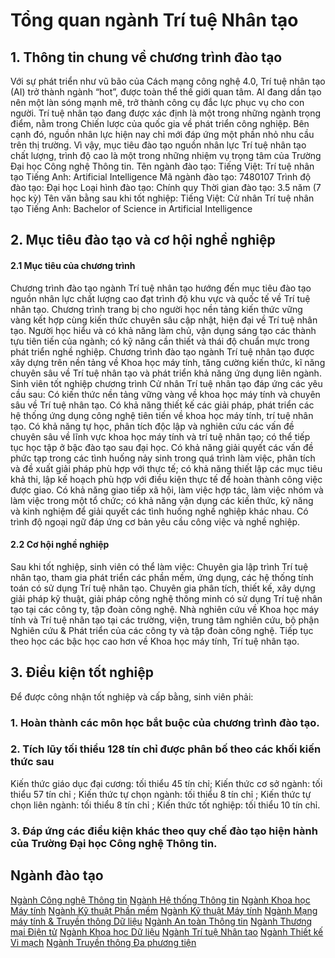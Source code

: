 # Tổng quan ngành Trí tuệ Nhân tạo

## 1. Thông tin chung về chương trình đào tạo
Với sự phát triển như vũ bão của Cách mạng công nghệ 4.0, Trí tuệ nhân tạo (AI) trở thành ngành “hot”, được toàn thể thế giới quan tâm. AI đang dần tạo nên một làn sóng mạnh mẽ, trở thành công cụ đắc lực phục vụ cho con người. Trí tuệ nhân tạo đang được xác định là một trong những ngành trọng điểm, nằm trong Chiến lược của quốc gia về phát triển công nghiệp. Bên cạnh đó, nguồn nhân lực hiện nay chỉ mới đáp ứng một phần nhỏ nhu cầu trên thị trường. Vì vậy, mục tiêu đào tạo nguồn nhân lực Trí tuệ nhân tạo chất lượng, trình độ cao là một trong những nhiệm vụ trọng tâm của Trường Đại học Công nghệ Thông tin.
 Tên ngành đào tạo:
 Tiếng Việt: Trí tuệ nhân tạo
 Tiếng Anh: Artificial Intelligence
 Mã ngành đào tạo: 7480107
 Trình độ đào tạo: Đại học
 Loại hình đào tạo: Chính quy
 Thời gian đào tạo: 3.5 năm (7 học kỳ)
 Tên văn bằng sau khi tốt nghiệp:
 Tiếng Việt: Cử nhân Trí tuệ nhân tạo
 Tiếng Anh: Bachelor of Science in Artificial Intelligence
## 2. Mục tiêu đào tạo và cơ hội nghề nghiệp
#### 2.1 Mục tiêu của chương trình
 Chương trình đào tạo ngành Trí tuệ nhân tạo hướng đến mục tiêu đào tạo nguồn nhân lực chất lượng cao đạt trình độ khu vực và quốc tế về Trí tuệ nhân tạo.
 Chương trình trang bị cho người học nền tảng kiến thức vững vàng kết hợp cùng kiến thức chuyên sâu cập nhật, hiện đại về Trí tuệ nhân tạo. Người học hiểu và có khả năng làm chủ, vận dụng sáng tạo các thành tựu tiên tiến của ngành; có kỹ năng cần thiết và thái độ chuẩn mực trong phát triển nghề nghiệp.
 Chương trình đào tạo ngành Trí tuệ nhân tạo được xây dựng trên nền tảng về Khoa học máy tính, tăng cường kiến thức, kĩ năng chuyên sâu về Trí tuệ nhân tạo và phát triển khả năng ứng dụng liên ngành.
 Sinh viên tốt nghiệp chương trình Cử nhân Trí tuệ nhân tạo đáp ứng các yêu cầu sau:
 Có kiến thức nền tảng vững vàng về khoa học máy tính và chuyên sâu về Trí tuệ nhân tạo.
 Có khả năng thiết kế các giải pháp, phát triển các hệ thống ứng dụng công nghệ tiên tiến về khoa học máy tính, trí tuệ nhân tạo.
 Có khả năng tự học, phân tích độc lập và nghiên cứu các vấn đề chuyên sâu về lĩnh vực khoa học máy tính và trí tuệ nhân tạo; có thể tiếp tục học tập ở bậc đào tạo sau đại học.
 Có khả năng giải quyết các vấn đề phức tạp trong các tình huống nảy sinh trong quá trình làm việc, phân tích và đề xuất giải pháp phù hợp với thực tế; có khả năng thiết lập các mục tiêu khả thi, lập kế hoạch phù hợp với điều kiện thực tế để hoàn thành công việc được giao.
 Có khả năng giao tiếp xã hội, làm việc hợp tác, làm việc nhóm và làm việc trong một tổ chức; có khả năng vận dụng các kiến thức, kỹ năng và kinh nghiệm để giải quyết các tình huống nghề nghiệp khác nhau.
 Có trình độ ngoại ngữ đáp ứng cơ bản yêu cầu công việc và nghề nghiệp.
#### 2.2 Cơ hội nghề nghiệp
Sau khi tốt nghiệp, sinh viên có thể làm việc:
 Chuyên gia lập trình Trí tuệ nhân tạo, tham gia phát triển các phần mềm, ứng dụng, các hệ thống tính toán có sử dụng Trí tuệ nhân tạo.
 Chuyên gia phân tích, thiết kế, xây dựng giải pháp kỹ thuật, giải pháp công nghệ thông minh có sử dụng Trí tuệ nhân tạo tại các công ty, tập đoàn công nghệ.
 Nhà nghiên cứu về Khoa học máy tính và Trí tuệ nhân tạo tại các trường, viện, trung tâm nghiên cứu, bộ phận Nghiên cứu & Phát triển của các công ty và tập đoàn công nghệ.
 Tiếp tục theo học các bậc học cao hơn về Khoa học máy tính, Trí tuệ nhân tạo.
## 3. Điều kiện tốt nghiệp
Để được công nhận tốt nghiệp và cấp bằng, sinh viên phải:
### 1. Hoàn thành các môn học bắt buộc của chương trình đào tạo.
### 2. Tích lũy tối thiểu 128 tín chỉ được phân bố theo các khối kiến thức sau
Kiến thức giáo dục đại cương: tối thiểu 45 tín chỉ;
 Kiến thức cơ sở ngành: tối thiểu 57 tín chỉ ;
 Kiến thức tự chọn ngành: tối thiểu 8 tín chỉ ;
 Kiến thức tự chọn liên ngành: tối thiểu 8 tín chỉ ;
 Kiến thức tốt nghiệp: tối thiểu 10 tín chỉ.
### 3. Đáp ứng các điều kiện khác theo quy chế đào tạo hiện hành của Trường Đại học Công nghệ Thông tin.
## Ngành đào tạo
 [Ngành Công nghệ Thông tin](https://tuyensinh.uit.edu.vn/tong-quan-nganh-cong-nghe-thong-tin)
 [Ngành Hệ thống Thông tin](https://tuyensinh.uit.edu.vn/tong-quan-nganh-he-thong-thong-tin)
 [Ngành Khoa học Máy tính](https://tuyensinh.uit.edu.vn/tong-quan-nganh-khoa-hoc-may-tinh)
 [Ngành Kỹ thuật Phần mềm](https://tuyensinh.uit.edu.vn/tong-quan-nganh-ky-thuat-phan-mem)
 [Ngành Kỹ thuật Máy tính](https://tuyensinh.uit.edu.vn/tong-quan-nganh-ky-thuat-may-tinh)
 [Ngành Mạng máy tính & Truyền thông Dữ liệu](https://tuyensinh.uit.edu.vn/tong-quan-nganh-mang-may-tinh-va-truyen-thong-du-lieu)
 [Ngành An toàn Thông tin](https://tuyensinh.uit.edu.vn/tong-quan-nganh-an-toan-thong-tin)
 [Ngành Thương mại Điện tử](https://tuyensinh.uit.edu.vn/tong-quan-nganh-thuong-mai-dien-tu)
 [Ngành Khoa học Dữ liệu](https://tuyensinh.uit.edu.vn/tong-quan-nganh-khoa-hoc-du-lieu)
 [Ngành Trí tuệ Nhân tạo](https://tuyensinh.uit.edu.vn/tong-quan-nganh-tri-tue-nhan-tao)
 [Ngành Thiết kế Vi mạch](https://tuyensinh.uit.edu.vn/tong-quan-nganh-thiet-ke-vi-mach)
 [Ngành Truyền thông Đa phương tiện](https://tuyensinh.uit.edu.vn/tong-quan-nganh-truyen-thong-da-phuong-tien)